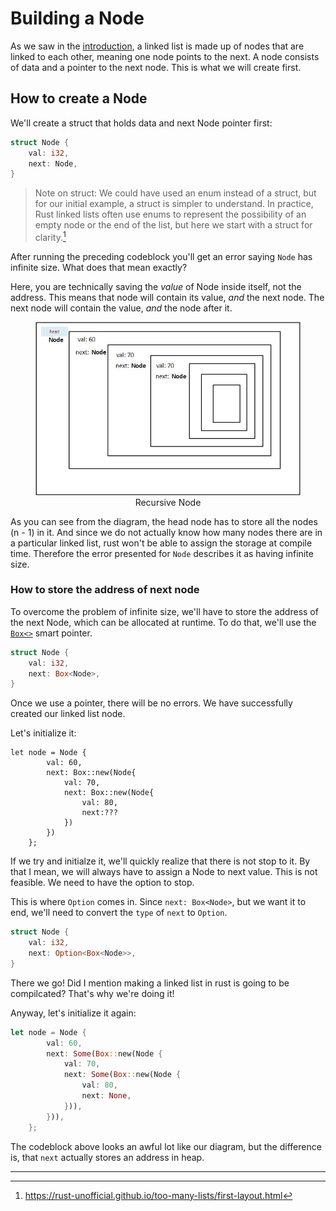 # Building a Node

As we saw in the [introduction](./linked_list.md/#linked-list), a linked list is made up of nodes that are linked to each other, meaning one node points to the next. A node consists of data and a pointer to the next node. This is what we will create first.

## How to create a Node

We'll create a struct that holds data and next Node pointer first:

```rust
struct Node {
    val: i32,
    next: Node,
}
```

> Note on struct:
> We could have used an enum instead of a struct, but for our initial example, a struct is simpler to understand. In practice, Rust linked lists often use enums to represent the possibility of an empty node or the end of the list, but here we start with a struct for clarity.[^1]

After running the preceding codeblock you'll get an error saying `Node` has infinite size. What does that mean exactly?

Here, you are technically saving the *value* of Node inside itself, not the address. This means that node will contain its value, *and* the next node.
The next node will contain the value, *and* the node after it.

<figure>
  <img src="../images/recursive_node.jpg" alt="Recursiveness of Node struct">
  <figcaption style="text-align:center">Recursive Node</figcaption>
</figure>

As you can see from the diagram, the head node has to store all the nodes (n - 1) in it. And since we do not actually know how many nodes there are in a particular linked list, rust won't be able to assign the storage at compile time. Therefore the error presented for `Node` describes it as having infinite size.

### How to store the address of next node

To overcome the problem of infinite size, we'll have to store the address of the next Node, which can be allocated at runtime. To do that, we'll use the [`Box<>`](https://doc.rust-lang.org/book/ch15-01-box.html) smart pointer.

```rust
struct Node {
    val: i32,
    next: Box<Node>,
}
```

Once we use a pointer, there will be no errors. We have successfully created our linked list node.

Let's initialize it:

```rust,ignore
let node = Node {
        val: 60,
        next: Box::new(Node{
            val: 70,
            next: Box::new(Node{
                val: 80,
                next:???
            })
        })
    };
```

If we try and initialze it, we'll quickly realize that there is not stop to it. By that I mean, we will always have to assign a Node to next value. This is not feasible. We need to have the option to stop.

This is where `Option` comes in. Since `next: Box<Node>`, but we want it to end, we'll need to convert the `type` of `next` to `Option`.

```rust
struct Node {
    val: i32,
    next: Option<Box<Node>>,
}
```

There we go! Did I mention making a linked list in rust is going to be compilcated? That's why we're doing it!

Anyway, let's initialize it again:

```rust
let node = Node {
        val: 60,
        next: Some(Box::new(Node {
            val: 70,
            next: Some(Box::new(Node {
                val: 80,
                next: None,
            })),
        })),
    };
```

The codeblock above looks an awful lot like our diagram, but the difference is, that `next` actually stores an address in heap.


<hr>

[^1]: <https://rust-unofficial.github.io/too-many-lists/first-layout.html>